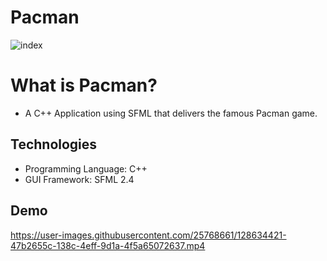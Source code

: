 # Pacman
![index](https://user-images.githubusercontent.com/25768661/128634370-83bb7425-5af2-41f8-813d-c4571996a57c.png)


# What is Pacman? 
* A C++ Application using SFML that delivers the famous Pacman game.

## Technologies
* Programming Language: C++
* GUI Framework: SFML 2.4

## Demo

https://user-images.githubusercontent.com/25768661/128634421-47b2655c-138c-4eff-9d1a-4f5a65072637.mp4